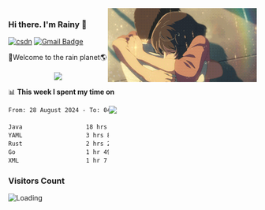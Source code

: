 <img  align='right' height="150" src="https://github.com/LikeRainDay/LikeRainDay/blob/master/pic/img_rain_1.gif?raw=true">



### Hi there. I'm Rainy :lemon:

[![csdn](https://img.shields.io/badge/-csdn-c14438?style=flat-square&logo=c&logoColor=white)](https://blog.csdn.net/qq_15807167)
[![Gmail Badge](https://img.shields.io/badge/-gmail-c14438?style=flat-square&logo=Gmail&logoColor=white&link=mailto:houshuai0816@gmail.com)](mailto:houshuai0816@gmail.com)

🚀Welcome to the rain planet🌎

<center>
<img align='center'  src="https://source.unsplash.com/user/rainyhehe/likes">
</center>

📊 **This week I spent my time on**

<img align='right'   width="300" src="https://github-readme-stats.vercel.app/api?username=LikeRainDay&show_icons=true&title_color=fff&icon_color=79ff97&text_color=9f9f9f&bg_color=151515&count_private=true">

<!--START_SECTION:waka-->

```txt
From: 28 August 2024 - To: 04 September 2024

Java                  18 hrs 42 mins  ███████████████░░░░░░░░░░   59.70 %
YAML                  3 hrs 8 mins    ██▓░░░░░░░░░░░░░░░░░░░░░░   10.02 %
Rust                  2 hrs 22 mins   ██░░░░░░░░░░░░░░░░░░░░░░░   07.57 %
Go                    1 hr 49 mins    █▒░░░░░░░░░░░░░░░░░░░░░░░   05.80 %
XML                   1 hr 7 mins     █░░░░░░░░░░░░░░░░░░░░░░░░   03.59 %
```

<!--END_SECTION:waka-->

### Visitors Count
<img align="left" src = "https://profile-counter.glitch.me/LikeRainDay/count.svg" alt ="Loading">
